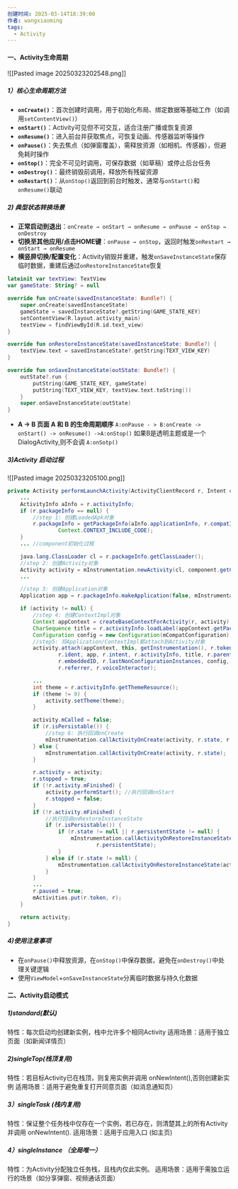 ```yaml
---
创建时间: 2025-03-14T18:39:00
作者: wangxiaoming
tags:
  - Activity
---
```

#### 一、Activity生命周期
![[Pasted image 20250323202548.png]]
##### 1）核心生命周期方法
- ​**`onCreate()`**：首次创建时调用，用于初始化布局、绑定数据等基础工作（如调用`setContentView()`）
- ​**`onStart()`**：Activity可见但不可交互，适合注册广播或恢复资源
- ​**`onResume()`**：进入前台并获取焦点，可恢复动画、传感器监听等操作
- ​**`onPause()`**：失去焦点（如弹窗覆盖），需释放资源（如相机、传感器），但避免耗时操作
- ​**`onStop()`**：完全不可见时调用，可保存数据（如草稿）或停止后台任务
- ​**`onDestroy()`**：最终销毁前调用，释放所有残留资源
- ​**`onRestart()`**：从`onStop()`返回到前台时触发，通常与`onStart()`和`onResume()`联动

##### 2) 典型状态转换场景
- ​**正常启动到退出**：`onCreate → onStart → onResume → onPause → onStop → onDestroy`
- ​**切换至其他应用/点击HOME键**：`onPause → onStop`，返回时触发`onRestart → onStart → onResume`
- ​**横竖屏切换/配置变化**：Activity销毁并重建，触发`onSaveInstanceState`保存临时数据，重建后通过`onRestoreInstanceState`恢复
```kotlin
lateinit var textView: TextView
var gameState: String? = null

override fun onCreate(savedInstanceState: Bundle?) {
    super.onCreate(savedInstanceState)
    gameState = savedInstanceState?.getString(GAME_STATE_KEY)
    setContentView(R.layout.activity_main)
    textView = findViewById(R.id.text_view)
}

override fun onRestoreInstanceState(savedInstanceState: Bundle?) {
    textView.text = savedInstanceState?.getString(TEXT_VIEW_KEY)
}

override fun onSaveInstanceState(outState: Bundle?) {
    outState?.run {
        putString(GAME_STATE_KEY, gameState)
        putString(TEXT_VIEW_KEY, textView.text.toString())
    }
    super.onSaveInstanceState(outState)
}
```

- **A -> B 页面 A 和 B 的生命周期顺序** `A:onPause - > B:onCreate -> onStart() -> onResume() ->A:onStop()`  如果B是透明主题或是一个DialogActivity,则不会调 `A:onSotp()`

##### 3)Activity 启动过程

![[Pasted image 20250323205100.png]]

```java
private Activity performLaunchActivity(ActivityClientRecord r, Intent customIntent) {
    ...
    ActivityInfo aInfo = r.activityInfo;
    if (r.packageInfo == null) {
        //step 1: 创建LoadedApk对象
        r.packageInfo = getPackageInfo(aInfo.applicationInfo, r.compatInfo,
                Context.CONTEXT_INCLUDE_CODE);
    }
    ... //component初始化过程

    java.lang.ClassLoader cl = r.packageInfo.getClassLoader();
    //step 2: 创建Activity对象
    Activity activity = mInstrumentation.newActivity(cl, component.getClassName(), r.intent);
    ...

    //step 3: 创建Application对象
    Application app = r.packageInfo.makeApplication(false, mInstrumentation);

    if (activity != null) {
        //step 4: 创建ContextImpl对象
        Context appContext = createBaseContextForActivity(r, activity);
        CharSequence title = r.activityInfo.loadLabel(appContext.getPackageManager());
        Configuration config = new Configuration(mCompatConfiguration);
        //step5: 将Application/ContextImpl都attach到Activity对象
        activity.attach(appContext, this, getInstrumentation(), r.token,
                r.ident, app, r.intent, r.activityInfo, title, r.parent,
                r.embeddedID, r.lastNonConfigurationInstances, config,
                r.referrer, r.voiceInteractor);

        ...
        int theme = r.activityInfo.getThemeResource();
        if (theme != 0) {
            activity.setTheme(theme);
        }

        activity.mCalled = false;
        if (r.isPersistable()) {
            //step 6: 执行回调onCreate
            mInstrumentation.callActivityOnCreate(activity, r.state, r.persistentState);
        } else {
            mInstrumentation.callActivityOnCreate(activity, r.state);
        }

        r.activity = activity;
        r.stopped = true;
        if (!r.activity.mFinished) {
            activity.performStart(); //执行回调onStart
            r.stopped = false;
        }
        if (!r.activity.mFinished) {
            //执行回调onRestoreInstanceState
            if (r.isPersistable()) {
                if (r.state != null || r.persistentState != null) {
                    mInstrumentation.callActivityOnRestoreInstanceState(activity, r.state,
                            r.persistentState);
                }
            } else if (r.state != null) {
                mInstrumentation.callActivityOnRestoreInstanceState(activity, r.state);
            }
        }
        ...
        r.paused = true;
        mActivities.put(r.token, r);
    }

    return activity;
}

```

##### 4)使用注意事项
- 在`onPause()`中释放资源，在`onStop()`中保存数据，避免在`onDestroy()`中处理关键逻辑
- 使用`ViewModel`+`onSaveInstanceState`分离临时数据与持久化数据

#### 二、Activity启动模式
##### 1)standard(默认)
特性：每次启动均创建新实例，栈中允许多个相同Activity
适用场景：适用于独立页面（如新闻详情页）

##### 2)singleTop(栈顶复用)
特性：若目标Activity已在栈顶，则复用实例并调用 onNewIntent(),否则创建新实例
适用场景：适用于避免重复打开同意页面（如消息通知页）

##### 3）singleTask (栈内复用)
特性：保证整个任务栈中仅存在一个实例，若已存在，则清楚其上的所有Activity并调用 onNewIntent().
适用场景：适用于应用入口 (如主页)

##### 4）singleInstance （全局唯一）
特性：为Activity分配独立任务栈，且栈内仅此实例。
适用场景：适用于需独立运行的场景（如分享弹窗、视频通话页面）